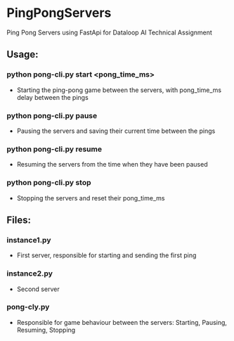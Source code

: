 # **PingPongServers**
Ping Pong Servers using FastApi for Dataloop AI Technical Assignment


## Usage:
### python pong-cli.py start <pong_time_ms>
*  Starting the ping-pong game between the servers, with pong_time_ms delay between the pings

### python pong-cli.py pause
*  Pausing the servers and saving their current time between the pings

### python pong-cli.py resume
*  Resuming the servers from the time when they have been paused

### python pong-cli.py stop
*  Stopping the servers and reset their pong_time_ms

## Files:
### instance1.py
*  First server, responsible for starting and sending the first ping

### instance2.py
*  Second server

### pong-cly.py
*  Responsible for game behaviour between the servers: Starting, Pausing, Resuming, Stopping


